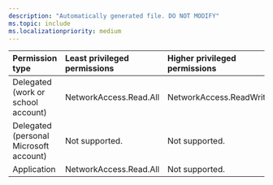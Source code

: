 ```yaml
---
description: "Automatically generated file. DO NOT MODIFY"
ms.topic: include
ms.localizationpriority: medium
---
```


|Permission type|Least privileged permissions|Higher privileged permissions|
|:---|:---|:---|
|Delegated (work or school account)|NetworkAccess.Read.All|NetworkAccess.ReadWrite.All|
|Delegated (personal Microsoft account)|Not supported.|Not supported.|
|Application|NetworkAccess.Read.All|Not supported.|
